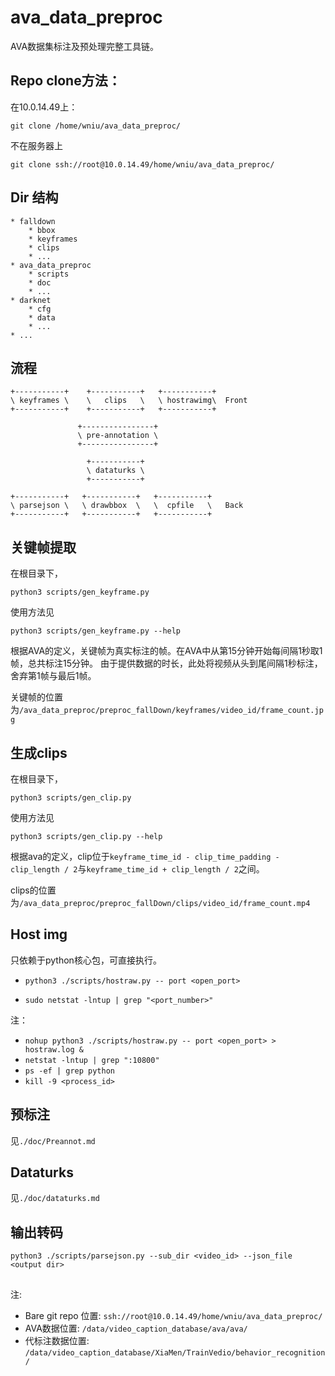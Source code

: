 # ava_data_preproc

AVA数据集标注及预处理完整工具链。

## Repo clone方法：
在10.0.14.49上：
```
git clone /home/wniu/ava_data_preproc/
```
不在服务器上
```
git clone ssh://root@10.0.14.49/home/wniu/ava_data_preproc/
```

## Dir 结构

```
* falldown
    * bbox
    * keyframes
    * clips
    * ...
* ava_data_preproc
    * scripts
    * doc
    * ...
* darknet
    * cfg
    * data
    * ...
* ...
```

## 流程

```
+-----------+    +-----------+   +-----------+  
\ keyframes \    \   clips   \   \ hostrawimg\  Front 
+-----------+    +-----------+   +-----------+  
       
               +----------------+
               \ pre-annotation \
               +----------------+

                 +-----------+
                 \ dataturks \
                 +-----------+

+-----------+   +-----------+   +-----------+  
\ parsejson \   \ drawbbox  \   \  cpfile   \   Back
+-----------+   +-----------+   +-----------+  
```

## 关键帧提取

在根目录下，
```
python3 scripts/gen_keyframe.py
```
使用方法见
```
python3 scripts/gen_keyframe.py --help
```
根据AVA的定义，关键帧为真实标注的帧。在AVA中从第15分钟开始每间隔1秒取1帧，总共标注15分钟。
由于提供数据的时长，此处将视频从头到尾间隔1秒标注，舍弃第1帧与最后1帧。

关键帧的位置为`/ava_data_preproc/preproc_fallDown/keyframes/video_id/frame_count.jpg`

## 生成clips

在根目录下，
```
python3 scripts/gen_clip.py
```
使用方法见
```
python3 scripts/gen_clip.py --help
```

根据ava的定义，clip位于`keyframe_time_id - clip_time_padding - clip_length / 2`与`keyframe_time_id + clip_length / 2`之间。

clips的位置为`/ava_data_preproc/preproc_fallDown/clips/video_id/frame_count.mp4`

## Host img

只依赖于python核心包，可直接执行。

* `python3 ./scripts/hostraw.py -- port <open_port>`

* `sudo netstat -lntup | grep "<port_number>"`

注：

* `nohup python3 ./scripts/hostraw.py -- port <open_port> > hostraw.log &`
* `netstat -lntup | grep ":10800"`
* `ps -ef | grep python`
* `kill -9 <process_id>`

## 预标注

见`./doc/Preannot.md`

## Dataturks

见`./doc/dataturks.md`

## 输出转码

`python3 ./scripts/parsejson.py --sub_dir <video_id> --json_file  <output dir>`

## 

注:
* Bare git repo 位置: `ssh://root@10.0.14.49/home/wniu/ava_data_preproc/`
* AVA数据位置: `/data/video_caption_database/ava/ava/`
* 代标注数据位置: `/data/video_caption_database/XiaMen/TrainVedio/behavior_recognition/`

